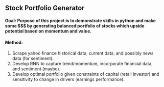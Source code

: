## Stock Portfolio Generator

#### Goal: Purpose of this project is to demonstrate skills in python and make some $$$ by generating balanced portfolio of stocks which upside potential based on momentum and value.

#### Method:
1. Scrape yahoo finance historical data, current data, and possibly news data (for sentiment).
2. Develop RNN to capture trend/momentum, incorporate financial data, and sentiment (maybe).
3. Develop optimal portfolio given constraints of capital (retail investor) and sensitivity to change in drivers (earnings performance).

